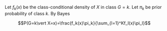 Let $f_k(x)$ be the class-conditional density of $X$ in class $G=k$. Let $\pi_k$ be prior probability of class $k$. By Bayes

$$P(G=k\vert X=x)=\frac{f_k(x)\pi_k}{\sum_{l=1}^Kf_l(x)\pi_l}$$
